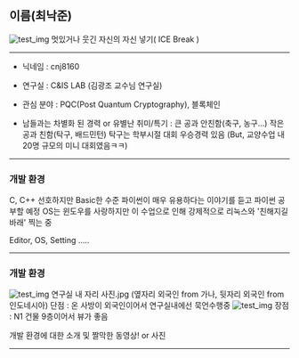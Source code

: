 ## 이름(최낙준)

![test_img](.images/test_img.jpg)
멋있거나 웃긴 자신의 자신 넣기( ICE Break )

---

 - 닉네임 : cnj8160

 - 연구실 : C&IS LAB (김광조 교수님 연구실)

 - 관심 분야 : PQC(Post Quantum Cryptography), 블록체인

 - 남들과는 차별화 된 경력 or 유별난 취미/특기 : 큰 공과 안친함(축구, 농구...) 작은 공과 친함(탁구, 배드민턴)
탁구는 학부시절 대회 우승경력 있음 (But, 교양수업 내 20명 규모의 미니 대회였음ㅋㅋ)


---

### 개발 환경

C, C++ 선호하지만 Basic한 수준
파이썬이 매우 유용하다는 이야기를 듣고 파이썬 공부할 예정
OS는 윈도우를 사랑하지만 이 수업으로 인해 강제적으로 리눅스와 '친해지길 바래' 찍는 중

Editor, OS, Setting .....


---

### 개발 환경

![test_img](.images/test_img.jpg)
연구실 내 자리 사진.jpg (옆자리 외국인 from 가나, 뒷자리 외국인 from 인도네시아)
단점 : 온 사방이 외국인이어서 연구실내에선 묵언수행중
![test_img](.images/test_img.jpg)
장점 : N1 건물 9층이어서 뷰가 좋음

개발 환경에 대한 소개 및 짤막한 동영상! or 사진

---
